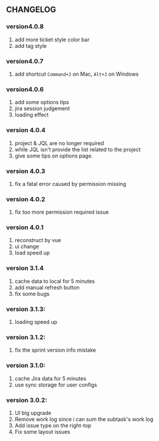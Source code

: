 ## CHANGELOG

### version4.0.8
  1. add more ticket style color bar
  2. add tag style

### version4.0.7
  1. add shortcut `Command+J` on Mac, `Alt+J` on Windows

### version4.0.6
  1. add some options tips
  2. jira session judgement
  3. loading effect

### version 4.0.4
  1. project & JQL are no longer required
  2. while JQL isn't provide the list related to the project
  3. give some tips on options page.

### version 4.0.3
  1. fix a fatal error caused by permission missing

### version 4.0.2
  1. fix too more permission required issue

### version 4.0.1
  1. reconstruct by vue 
  2. ui change
  3. load speed up

### version 3.1.4
  1. cache data to local for 5 minutes
  2. add manual refresh button
  3. fix some bugs

### version 3.1.3:
  1. loading speed up

### version 3.1.2:
  1. fix the sprint version info mistake

### version 3.1.0:
  1. cache Jira data for 5 minutes
  2. use sync storage for user configs

### version 3.0.2:
  1. UI big upgrade
  2. Remove work log since i can sum the subtask's work log
  3. Add issue type on the right-top
  4. Fix some layout issues 